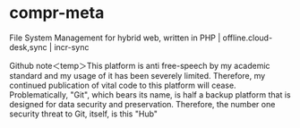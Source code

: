 # compr-meta
File System Management for hybrid web, written in PHP | offline.cloud-desk,sync | incr-sync

Github note＜temp＞This platform is anti free-speech by my academic standard and my usage of it has been severely limited. Therefore, my continued publication of vital code to this platform will cease. Problematically, "Git", which bears its name, is half a backup platform that is designed for data security and preservation. Therefore, the number one security threat to Git, itself, is this "Hub"
